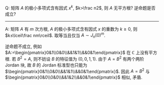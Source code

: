 Q: 矩阵 $A$ 的极小多项式含有因式 $x^k$, $k>\frac n2$, 则 $A$ 无平方根? 逆命题是否成立? 

***

A: 矩阵 $A$ 有 $m$ 次方根, $A$ 的极小多项式含有因式 $x$ 的重数为 $k\geq 0$, 则 $k≤\lceil\frac nm\rceil$. 取等当且仅当 $A\sim J_n(0)^m$. 

逆命题不成立, 例如 $A:=\begin{pmatrix}0&1\\0&0\\&&1&1\\&&0&1\end{pmatrix}$ 在 $\mathbb C$ 上没有平方根. 若 $B^2=A$, 则不妨设 $B$ 的特征值为 $(0,0,1,1)$. 由于 $A=B^2$ 有两个两阶 Jordan 块, 故 $B$ 的 Jordan 标准型也只能为 $\begin{pmatrix}0&1\\0&0\\&&1&1\\&&0&1\end{pmatrix}$. 因此 $A=B^2$ 与 $\begin{pmatrix}0&0\\0&0\\&&1&2\\&&0&1\end{pmatrix}$ 相似, 矛盾.



